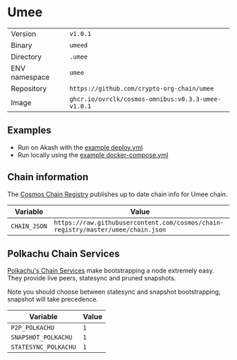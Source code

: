 # Umee

| | |
|---|---|
|Version|`v1.0.1`|
|Binary|`umeed`|
|Directory|`.umee`|
|ENV namespace|`umee`|
|Repository|`https://github.com/crypto-org-chain/umee`|
|Image|`ghcr.io/ovrclk/cosmos-omnibus:v0.3.3-umee-v1.0.1`|

## Examples

- Run on Akash with the [example deploy.yml](./deploy.yml)
- Run locally using the [example docker-compose.yml](./docker-compose.yml)

## Chain information

The [Cosmos Chain Registry](https://github.com/cosmos/chain-registry) publishes up to date chain info for Umee chain.

|Variable|Value|
|---|---|
|`CHAIN_JSON`|`https://raw.githubusercontent.com/cosmos/chain-registry/master/umee/chain.json`|

## Polkachu Chain Services

[Polkachu's Chain Services](https://www.polkachu.com/) make bootstrapping a node extremely easy. They provide live peers, statesync and pruned snapshots.

Note you should choose between statesync and snapshot bootstrapping, snapshot will take precedence.

|Variable|Value|
|---|---|
|`P2P_POLKACHU`|`1`|
|`SNAPSHOT_POLKACHU`|`1`|
|`STATESYNC_POLKACHU`|`1`|
